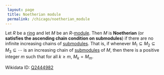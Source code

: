 ```yaml
---
 layout: page
 title: Noetherian module
 permalink: /chicago/noetherian_module
---
```

Let $R$ be a [ring](https://mathgloss.github.io/MathGloss/chicago/ring) and let $M$ be an $R$-[module](https://mathgloss.github.io/MathGloss/chicago/module_over_a_ring). Then $M$ is **Noetherian** (or **satisfies the ascending chain condition on submodules**) if there are no infinite increasing chains of [submodules](https://mathgloss.github.io/MathGloss/chicago/submodule). That is, if whenever $M_1\subseteq M_2\subseteq M_3\subseteq \cdots$ is an increasing chain of [submodules](https://mathgloss.github.io/MathGloss/chicago/submodule) of $M$, then there is a positive integer $m$ such that for all $k\geq m$, $M_k=M_m$. 

Wikidata ID: [Q2444982](https://www.wikidata.org/wiki/Q2444982)
